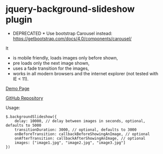 # jquery-background-slideshow plugin

* DEPRECATED * Use bootstrap Carousel instead: https://getbootstrap.com/docs/4.0/components/carousel/

It

- is mobile friendly, loads images only before shown,
- pre loads only the next image shown,
- uses a fade transition for the images,
- works in all modern browsers and the internet explorer (not tested with IE < 11).

[Demo Page](https://shaack.com/projekte/jquery-background-slideshow/)

[GitHub Repository](https://github.com/shaack/jquery-background-slideshow/)

Usage:

```
$.backgroundSlideshow({
    delay: 10000, // delay between images in seconds, optional, defaults to 5000
    transitionDuration: 3000, // optional, defaults to 3000
    onBeforeTransition: callbackBeforeShowingAnImage, // optional
    onAfterTransition: callbackAfterShowingAnImage, // optional
    images: ["image1.jpg", "image2.jpg", "image3.jpg"]
})
```
